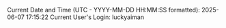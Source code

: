 Current Date and Time (UTC - YYYY-MM-DD HH:MM:SS formatted): 2025-06-07 17:15:22
Current User's Login: luckyaiman
